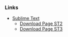 ### Links
* [Sublime Text](http://www.sublimetext.com/)
  - [Download Page ST2](http://www.sublimetext.com/2)
  - [Download Page ST3](http://www.sublimetext.com/3)
